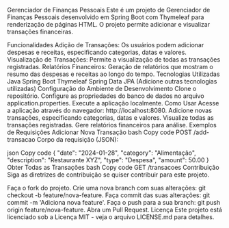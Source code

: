 Gerenciador de Finanças Pessoais
Este é um projeto de Gerenciador de Finanças Pessoais desenvolvido em Spring Boot com Thymeleaf para renderização de páginas HTML. O projeto permite adicionar e visualizar transações financeiras.

Funcionalidades
Adição de Transações: Os usuários podem adicionar despesas e receitas, especificando categorias, datas e valores.
Visualização de Transações: Permite a visualização de todas as transações registradas.
Relatórios Financeiros: Geração de relatórios que mostram o resumo das despesas e receitas ao longo do tempo.
Tecnologias Utilizadas
Java
Spring Boot
Thymeleaf
Spring Data JPA
(Adicione outras tecnologias utilizadas)
Configuração do Ambiente de Desenvolvimento
Clone o repositório.
Configure as propriedades do banco de dados no arquivo application.properties.
Execute a aplicação localmente.
Como Usar
Acesse a aplicação através do navegador: http://localhost:8080.
Adicione novas transações, especificando categorias, datas e valores.
Visualize todas as transações registradas.
Gere relatórios financeiros para análise.
Exemplos de Requisições
Adicionar Nova Transação
bash
Copy code
POST /add-transacao
Corpo da requisição (JSON):

json
Copy code
{
  "date": "2024-01-28",
  "category": "Alimentação",
  "description": "Restaurante XYZ",
  "type": "Despesa",
  "amount": 50.00
}
Obter Todas as Transações
bash
Copy code
GET /transacoes
Contribuição
Siga as diretrizes de contribuição se quiser contribuir para este projeto.

Faça o fork do projeto.
Crie uma nova branch com suas alterações: git checkout -b feature/nova-feature.
Faça commit das suas alterações: git commit -m 'Adiciona nova feature'.
Faça o push para a sua branch: git push origin feature/nova-feature.
Abra um Pull Request.
Licença
Este projeto está licenciado sob a Licença MIT - veja o arquivo LICENSE.md para detalhes.
